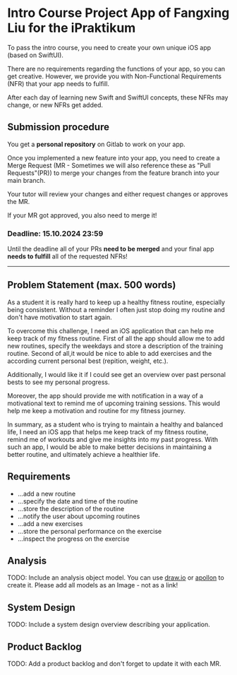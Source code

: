 # Intro Course Project App of Fangxing Liu for the iPraktikum

To pass the intro course, you need to create your own unique iOS app (based on SwiftUI).

There are no requirements regarding the functions of your app, so you can get creative.
However, we provide you with Non-Functional Requirements (NFR) that your app needs to fulfill.

After each day of learning new Swift and SwiftUI concepts, these NFRs may change, or new NFRs get added.

## Submission procedure

You get a **personal repository** on Gitlab to work on your app.

Once you implemented a new feature into your app, you need to create a Merge Request (MR - Sometimes we will also reference these as "Pull Requests"(PR)) to merge your changes from the feature branch into your main branch.

Your tutor will review your changes and either request changes or approves the MR.

If your MR got approved, you also need to merge it!

### Deadline: **15.10.2024 23:59**

Until the deadline all of your PRs **need to be merged** and your final app **needs to fulfill** all of the requested NFRs!

---

## Problem Statement (max. 500 words)

As a student it is really hard to keep up a healthy fitness routine, especially being consistent. Without a reminder I often just stop doing my routine and don't have motivation to start again.

To overcome this challenge, I need an iOS application that can help me keep track of my fitness routine. First of all the app should allow me to add new routines, specify the weekdays and store a description of the training routine. Second of all,it would be nice to able to add exercises and the according current personal best (repition, weight, etc.).

Additionally, I would like it if I could see get an overview over past personal bests to see my personal progress.

Moreover, the app should provide me with notification in a way of a motivational text to remind me of upcoming training sessions. This would help me keep a motivation and routine for my fitness journey.

In summary, as a student who is trying to maintain a healthy and balanced life, I need an iOS app that helps me keep track of my fitness routine, remind me of workouts and give me insights into my past progress. With such an app, I would be able to make better decisions in maintaining a better routine, and ultimately achieve a healthier life.

## Requirements

- ...add a new routine
- ...specify the date and time of the routine
- ...store the description of the routine
- ...notify the user about upcoming routines
- ...add a new exercises
- ...store the personal performance on the exercise
- ...inspect the progress on the exercise

## Analysis

TODO: Include an analysis object model. You can use [draw.io](https://draw.io) or [apollon](https://apollon.ase.cit.tum.de) to create it. Please add all models as an Image - not as a link!

## System Design

TODO: Include a system design overview describing your application.

## Product Backlog

TODO: Add a product backlog and don't forget to update it with each MR.
